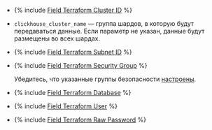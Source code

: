 * {% include [Field Terraform Cluster ID](../../fields/clickhouse/terraform/cluster-id.md) %}
* `clickhouse_cluster_name` — группа шардов, в которую будут передаваться данные. Если параметр не указан, данные будут размещены во всех шардах.
* {% include [Field Terraform Subnet ID](../../fields/clickhouse/terraform/subnet-id.md) %}
* {% include [Field Terraform Security Group](../../fields/common/terraform/security-group-cluster-mdb.md) %}

   Убедитесь, что указанные группы безопасности [настроены](../../../../managed-clickhouse/operations/connect/index.md#configuring-security-groups).

* {% include [Field Terraform Database](../../fields/clickhouse/terraform/database.md) %}
* {% include [Field Terraform User](../../fields/clickhouse/terraform/username.md) %}
* {% include [Field Terraform Raw Password](../../fields/clickhouse/terraform/raw-password.md) %}
